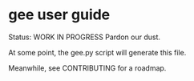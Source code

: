 # gee user guide

Status: WORK IN PROGRESS
Pardon our dust.

At some point, the gee.py script will generate this file.

Meanwhile, see CONTRIBUTING for a roadmap.
